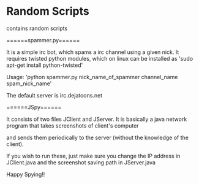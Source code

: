 Random Scripts
==============

contains random scripts

======spammer.py======

It is a simple irc bot, which spams a irc channel using a given nick. It requires twisted python modules, which on linux can be installed as 'sudo apt-get install python-twisted'

Usage: 'python spammer.py nick_name_of_spammer channel_name spam_nick_name'

The default server is irc.dejatoons.net

======JSpy======

It consists of two files JClient and JServer. It is basically a java network program that takes screenshots of client's computer

and sends them periodically to the server (without the knowledge of the client).

If you wish to run these, just make sure you change the IP address in JClient.java and the screenshot saving path in JServer.java

Happy Spying!!
